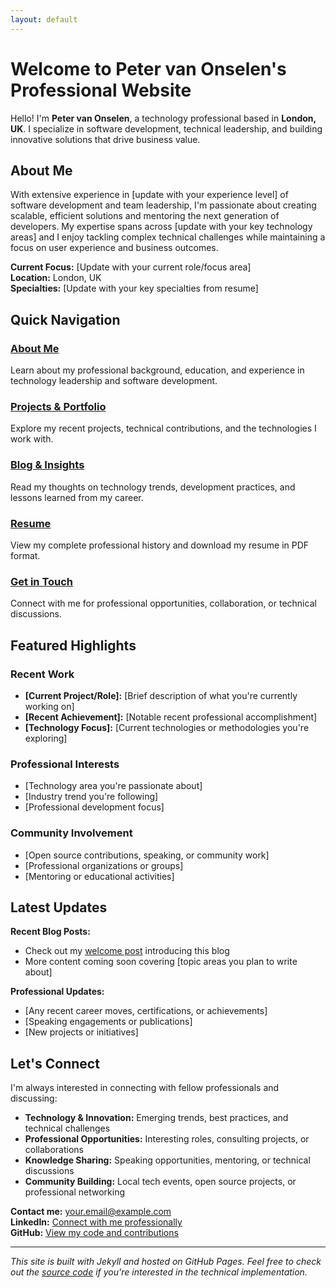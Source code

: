 ```yaml
---
layout: default
---
```


# Welcome to Peter van Onselen's Professional Website

Hello! I'm **Peter van Onselen**, a technology professional based in **London, UK**. I specialize in software development, technical leadership, and building innovative solutions that drive business value.

## About Me

With extensive experience in [update with your experience level] of software development and team leadership, I'm passionate about creating scalable, efficient solutions and mentoring the next generation of developers. My expertise spans across [update with your key technology areas] and I enjoy tackling complex technical challenges while maintaining a focus on user experience and business outcomes.

**Current Focus:** [Update with your current role/focus area]  
**Location:** London, UK  
**Specialties:** [Update with your key specialties from resume]

## Quick Navigation

<div class="projects-grid">
  <div class="project-item">
    <h3><a href="/about/">About Me</a></h3>
    <p>Learn about my professional background, education, and experience in technology leadership and software development.</p>
  </div>
  
  <div class="project-item">
    <h3><a href="/projects/">Projects & Portfolio</a></h3>
    <p>Explore my recent projects, technical contributions, and the technologies I work with.</p>
  </div>
  
  <div class="project-item">
    <h3><a href="/blog/">Blog & Insights</a></h3>
    <p>Read my thoughts on technology trends, development practices, and lessons learned from my career.</p>
  </div>
  
  <div class="project-item">
    <h3><a href="/resume/">Resume</a></h3>
    <p>View my complete professional history and download my resume in PDF format.</p>
  </div>
  
  <div class="project-item">
    <h3><a href="/contact/">Get in Touch</a></h3>
    <p>Connect with me for professional opportunities, collaboration, or technical discussions.</p>
  </div>
</div>

## Featured Highlights

### Recent Work
- **[Current Project/Role]:** [Brief description of what you're currently working on]
- **[Recent Achievement]:** [Notable recent professional accomplishment]
- **[Technology Focus]:** [Current technologies or methodologies you're exploring]

### Professional Interests
- [Technology area you're passionate about]
- [Industry trend you're following]
- [Professional development focus]

### Community Involvement
- [Open source contributions, speaking, or community work]
- [Professional organizations or groups]
- [Mentoring or educational activities]

## Latest Updates

**Recent Blog Posts:**
- Check out my [welcome post](/2025/08/01/welcome/) introducing this blog
- More content coming soon covering [topic areas you plan to write about]

**Professional Updates:**
- [Any recent career moves, certifications, or achievements]
- [Speaking engagements or publications]
- [New projects or initiatives]

## Let's Connect

I'm always interested in connecting with fellow professionals and discussing:

- **Technology & Innovation:** Emerging trends, best practices, and technical challenges
- **Professional Opportunities:** Interesting roles, consulting projects, or collaborations
- **Knowledge Sharing:** Speaking opportunities, mentoring, or technical discussions
- **Community Building:** Local tech events, open source projects, or professional networking

**Contact me:** [your.email@example.com](mailto:your.email@example.com)  
**LinkedIn:** [Connect with me professionally](https://linkedin.com/in/peter-van-onselen-a46b1b2b)  
**GitHub:** [View my code and contributions](https://github.com/vanonselenp)

---

*This site is built with Jekyll and hosted on GitHub Pages. Feel free to check out the [source code](https://github.com/vanonselenp/vanonselenp.github.io) if you're interested in the technical implementation.*
